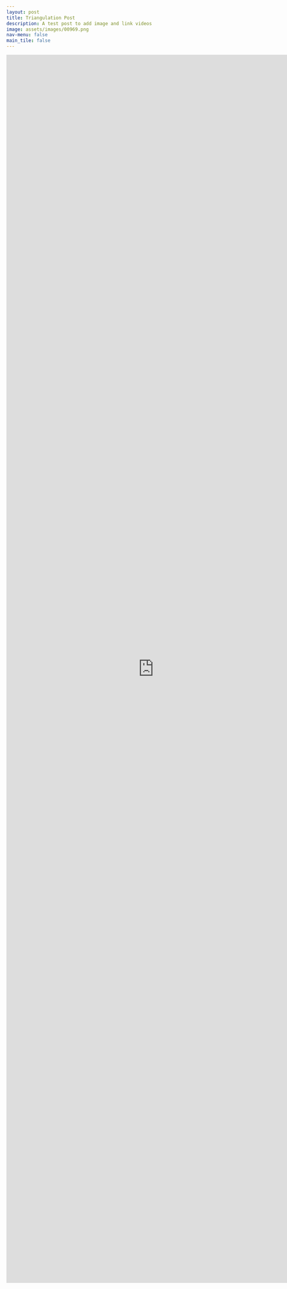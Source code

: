 ```yaml
---
layout: post
title: Triangulation Post
description: A test post to add image and link videos
image: assets/images/00969.png
nav-menu: false
main_tile: false
---
```

<script>
  function resizeIframe(obj) {
    obj.style.height = obj.contentWindow.document.documentElement.scrollHeight + 'px';
  }
</script>
<iframe style=" height: 80%; width: 80%; position: absolute;" src="https://www.youtube.com/embed/fY4qkfjJo6A" frameborder="0" scrolling="no" onload="resizeIframe(this)" allow="accelerometer; autoplay; encrypted-media; gyroscope; picture-in-picture" allowfullscreen></iframe>

A video on triangulation of different points on a 2D plane using HSB ColorSpace and a P5js



